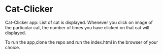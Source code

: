 # Cat-Clicker
Cat-Clicker app: List of cat is displayed. Whenever you click on image of the particular cat, the number of times you have clicked on that cat will displayed.

To run the app,clone the repo and run the index.html in the browser of your choice.

